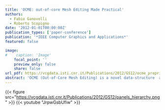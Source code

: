 ```yaml
---
title: 'OCME: out-of-core Mesh Editing Made Practical'
authors:
  - Fabio Ganovelli
  - Roberto Scopigno
date: '2012-01-01T00:00:00Z'
publication_types: ['paper-conference']
publication: '*IEEE Computer Graphics and Applications*'
featured: false

image:
#    caption: 'Image'
    focal_point: ''
    preview_only: false
    share: false
url_pdf: https://vcgdata.isti.cnr.it/Publications/2012/GS12/ocme_preprint.pdf
abstract: 'OCME (Out-of-Core Mesh Editing) is a novel data-structure  and related algorithms for out-of-core editing of large meshes. OCME uses a hashed multigrid where the triangles are inserted on the base of their size and position. This choice allows a rapid access and, on average, a constant construction time per triangle. Unlike previous approaches, no explicit hierarchy is maintained and therefore insertion/modification/deletion of data does not require costly refitting procedures. OCME stores attributes locally, for example it allows to assign vertex color only to a small subparts of the dataset, and naturally handles multiple-scale datasets.'
---
```

{{< figure src="https://vcgdata.isti.cnr.it/Publications/2012/GS12/panels_hierarchy.png" >}}
{{< youtube "JrpwGsbUfiw" >}}
